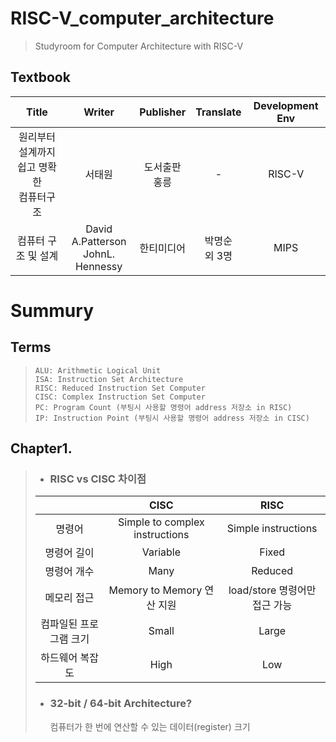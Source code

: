# RISC-V_computer_architecture
> Studyroom for Computer Architecture with RISC-V

## Textbook     
|Title|Writer|Publisher|Translate|Development Env|  
|:---:|:---:|:---:|:---:|:---:|    
|원리부터 설계까지 쉽고 명확한 <br> 컴퓨터구조|서태원|도서출판 <br>홍릉|-|RISC-V|  
|컴퓨터 구조 및 설계| David A.Patterson <br> JohnL. Hennessy|한티미디어| 박명순 <br> 외 3명|MIPS|  

# Summury

 ## Terms  
>     ALU: Arithmetic Logical Unit  
>     ISA: Instruction Set Architecture
>     RISC: Reduced Instruction Set Computer
>     CISC: Complex Instruction Set Computer
>     PC: Program Count (부팅시 사용할 명령어 address 저장소 in RISC)
>     IP: Instruction Point (부팅시 사용할 명령어 address 저장소 in CISC)
 ## Chapter1.  
> + ### RISC vs CISC 차이점
> ||CISC|RISC|  
> |:---:|:---:|:---:| 
> |명령어| Simple to complex instructions| Simple instructions|  
> |명령어 길이| Variable| Fixed |  
> |명령어 개수| Many | Reduced|  
> |메모리 접근| Memory to Memory 연산 지원| load/store 명령어만 접근 가능|  
> |컴파일된 프로그램 크기| Small | Large |  
> |하드웨어 복잡도| High | Low |  
>
> + ### 32-bit / 64-bit Architecture?
>    컴퓨터가 한 번에 연산할 수 있는 데이터(register) 크기